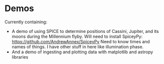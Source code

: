# Demos
Currently containing:

- A demo of using SPICE to determine positions of Cassini, Jupiter, and its moons during the Millennium flyby.
    Will need to install SpiceyPy: https://github.com/AndrewAnnex/SpiceyPy
    Need to know times and names of things. I have other stuff in here like illumination phase.
- And a demo of ingesting and plotting data with matplotlib and astropy libraries